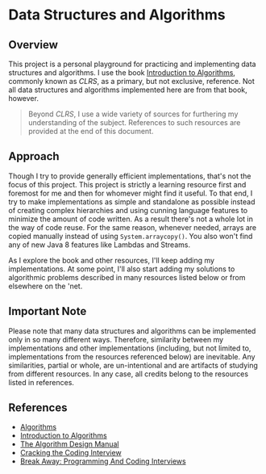 # Data Structures and Algorithms

## Overview

This project is a personal playground for practicing and implementing data structures and algorithms. I use the book [Introduction to Algorithms][2], commonly known as _CLRS_, as a primary, but not exclusive, reference. Not all data structures and algorithms implemented here are from that book, however.

> Beyond _CLRS_, I use a wide variety of sources for furthering my understanding of the subject. References to such resources are provided at the end of this document.

## Approach

Though I try to provide generally efficient implementations, that's not the focus of this project. This project is strictly a learning resource first and foremost for me and then for whomever might find it useful. To that end, I try to make implementations as simple and standalone as possible instead of creating complex hierarchies and using cunning language features to minimize the amount of code written. As a result there's not a whole lot in the way of code reuse. For the same reason, whenever needed, arrays are copied manually instead of using `System.arraycopy()`. You also won't find any of new Java 8 features like Lambdas and Streams.

As I explore the book and other resources, I'll keep adding my implementations. At some point, I'll also start adding my solutions to algorithmic problems described in many resources listed below or from elsewhere on the 'net.


## Important Note
Please note that many data structures and algorithms can be implemented only in so many different ways. Therefore, similarity between my implementations and other implementations (including, but not limited to, implementations from the resources referenced below) are inevitable. Any similarities, partial or whole, are un-intentional and are artifacts of studying from different resources. In any case, all credits belong to the resources listed in references.

## References

* [Algorithms][1]
* [Introduction to Algorithms][2]
* [The Algorithm Design Manual][3]
* [Cracking the Coding Interview][4]
* [Break Away: Programming And Coding Interviews][5]

[1]: http://amzn.to/1JtSmIs
[2]: http://amzn.to/1KxgvIU
[3]: http://amzn.to/1WG2Vdn
[4]: http://amzn.to/1WG31Bz
[5]: http://bit.ly/1TVbuix
